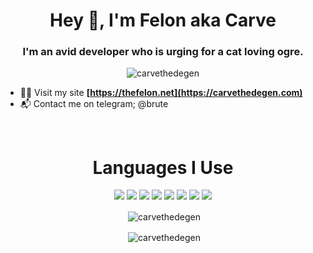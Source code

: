 <h1 align="center">Hey 👋, I'm Felon aka Carve</h1>
<h3 align="center">I'm an avid developer who is urging for a cat loving ogre.</h3>

<p align="center"> <img src="https://komarev.com/ghpvc/?username=carvethedegen&style=flat-square" alt="carvethedegen" /> </p>

- 👨‍💻 Visit my site **[https://thefelon.net](https://carvethedegen.com)**
- 📬 Contact me on telegram; @brute

<br>
<h1 align="center">Languages I Use</h1>
<p align="center"><img src="https://img.shields.io/badge/node.js%20-%2343853D.svg?&style=for-the-badge&logo=node.js&logoColor=white"/>   <img src="https://img.shields.io/badge/javascript%20-%23323330.svg?&style=for-the-badge&logo=javascript&logoColor=%23F7DF1E"/>   <img src="https://img.shields.io/badge/html5%20-%23E34F26.svg?&style=for-the-badge&logo=html5&logoColor=white"/>   <img src="https://img.shields.io/badge/css3%20-%231572B6.svg?&style=for-the-badge&logo=css3&logoColor=white"/>   <img src="https://img.shields.io/badge/express.js%20-%23404d59.svg?&style=for-the-badge"/>   <img src="https://img.shields.io/badge/react%20-%2320232a.svg?&style=for-the-badge&logo=react&logoColor=%2361DAFB"/>   <img src="https://img.shields.io/badge/github%20-%23121011.svg?&style=for-the-badge&logo=github&logoColor=white"/>   <img src ="https://img.shields.io/badge/MongoDB-%234ea94b.svg?&style=for-the-badge&logo=mongodb&logoColor=white"/></p>

<p align="center">&nbsp;<img align="center" src="https://github-readme-stats.vercel.app/api?username=carvethedegen&show_icons=true" alt="carvethedegen" /></p>
<p align="center">&nbsp;<img align="center" src="https://github-readme-streak-stats.herokuapp.com/?user=carvethedegen" alt="carvethedegen" /></p>

